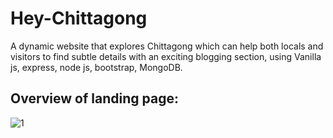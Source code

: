 # Hey-Chittagong

A dynamic website that explores Chittagong which can help both locals and visitors to find subtle details with an exciting blogging section, using Vanilla js, express, node js, bootstrap, MongoDB.

## Overview of landing page:
![1](https://user-images.githubusercontent.com/57654473/185439049-983c2262-f96e-4057-89c0-5a5afd1712fc.png)
